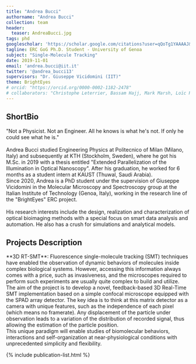 ```yaml
---
title: "Andrea Bucci"
authorname: "Andrea Bucci"
collection: team
header:
  teaser: AndreaBucci.jpg
tags: phd
googlescholar: 'https://scholar.google.com/citations?user=qQoTg1YAAAAJ&hl=it'
tagline: ERC GoG Ph.D. Student - University of Genoa
subject: "Single-Molecule Tracking"
date: 2019-11-01
email: 'andrea.bucci@iit.it'
twitter: '@andrea_bucci13'
supervisors: "Dr. Giuseppe Vicidomini (IIT)"
theme: BrightEyes
# orcid: "https://orcid.org/0000-0002-1182-2478"
# collaborators: "Christophe Leterrier, Bassam Hajj, Mark Marsh, Loïc Royer, Joe Grove"
---
```


<h2>ShortBio</h2>
"Not a Physicist. Not an Engineer. All he knows is what he's not. If only he could see what he is." <br/><br/>
Andrea Bucci studied Engineering Physics at Politecnico of Milan (Milano, Italy) and subsequently at KTH (Stockholm, Sweden), where he got his M.Sc. in 2019 with a thesis entitled "Extended Parallelization of the Illumination in Optical Nanoscopy". After his graduation, he worked for 6 months as a student intern at KAUST (Thuwal, Saudi Arabia).<br/>  
Since 2020, Andrea is a PhD student under the supervision of Giuseppe Vicidomini in the Molecular Microscopy and Spectroscopy group at the Italian Institute of Technology (Genoa, Italy), working in the research line of the "BrightEyes" ERC project. <br/><br/>
His research interests include the design, realization and characterization of optical bioimaging methods with a special focus on smart data analysis and automation. He also has a crush for simulations and analytical models.

<h2>Projects Description</h2>
**3D RT-SMT**:
Fluorescence single-molecule tracking (SMT) techniques have enabled the observation of dynamic behaviors of molecules inside complex biological systems. However, accessing this information always comes with a price, such as invasiveness, and the microscopes required to perform such experiments are usually quite complex to build and utilize.<br/>
The aim of the project is to develop a novel, feedback-based 3D Real-Time SMT implementation based on a simple confocal microscope equipped with the SPAD array detector. The key idea is to think at this matrix detector as a camera with unique features, such as the independence of each pixel (which means no framerate). Any displacement of the particle under observation leads to a variation of the distribution of recorded signal, thus allowing the estimation of the particle position.<br/>
This unique paradigm will enable studies of biomolecular behaviors, interactions and self-organization at near-physiological conditions with unprecedented simplicity and flexibility.

<!---{% include author-research-themes.html %}--->
<!---{% include team-member-collaborators.html %}--->
{% include publication-list.html %}

